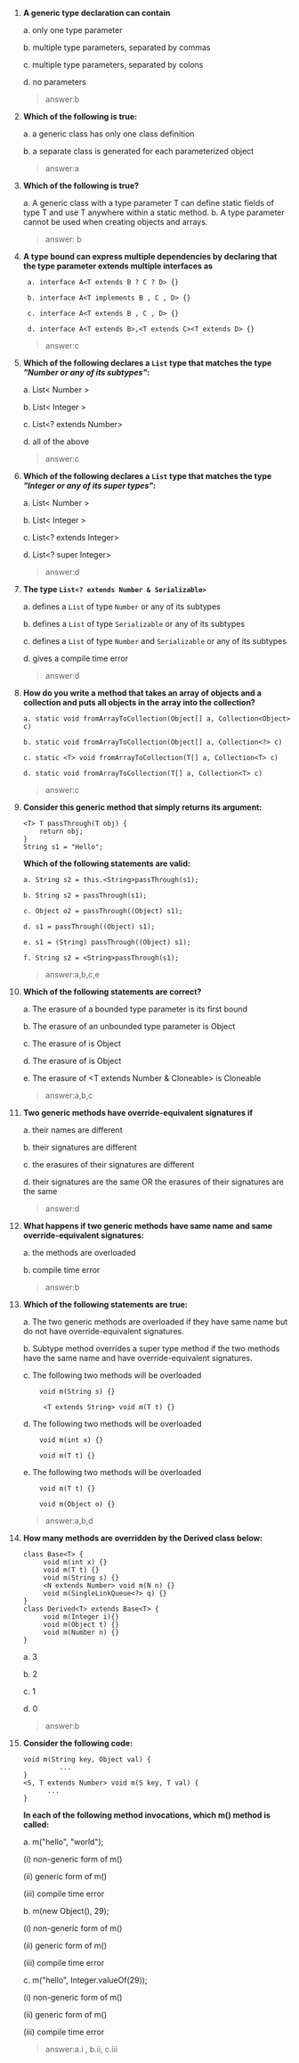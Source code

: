 1.  **A generic type declaration can contain**

    a. only one type parameter

    b. multiple type parameters, separated by commas

    c. multiple type parameters, separated by colons

    d. no parameters

    > answer:b

2.  **Which of the following is true:**

    a. a generic class has only one class definition

    b. a separate class is generated for each parameterized object

    > answer:a

3.  **Which of the following is true?**

    a. A generic class with a type parameter T can define static fields of type
    T and use T anywhere within a static method. b. A type parameter cannot be
    used when creating objects and arrays.

    > answer: b

4.  **A type bound can express multiple dependencies by declaring that the type
    parameter extends multiple interfaces as**

         a. interface A<T extends B ? C ? D> {}

         b. interface A<T implements B , C , D> {}

         c. interface A<T extends B , C , D> {}

         d. interface A<T extends B>,<T extends C><T extends D> {}

    > answer:c

5.  **Which of the following declares a `List` type that matches the type
    _"Number or any of its subtypes"_:**

    a. List< Number >

    b. List< Integer >

    c. List<? extends Number>

    d. all of the above

    > answer:c

6.  **Which of the following declares a `List` type that matches the type
    _"Integer or any of its super types"_:**

    a. List< Number >

    b. List< Integer >

    c. List<? extends Integer>

    d. List<? super Integer>

    > answer:d

7.  **The type `List<? extends Number & Serializable>`**

    a. defines a `List` of type `Number` or any of its subtypes

    b. defines a `List` of type `Serializable` or any of its subtypes

    c. defines a `List` of type `Number` and `Serializable` or any of its
    subtypes

    d. gives a compile time error

    > answer:d

8.  **How do you write a method that takes an array of objects and a collection
    and puts all objects in the array into the collection?**

        a. static void fromArrayToCollection(Object[] a, Collection<Object> c)

        b. static void fromArrayToCollection(Object[] a, Collection<?> c)

        c. static <T> void fromArrayToCollection(T[] a, Collection<T> c)

        d. static void fromArrayToCollection(T[] a, Collection<T> c)

    > answer:c

9.  **Consider this generic method that simply returns its argument:**

        <T> T passThrough(T obj) {
            return obj;
        }
        String s1 = "Hello";

    **Which of the following statements are valid:**

        a. String s2 = this.<String>passThrough(s1);

        b. String s2 = passThrough(s1);

        c. Object o2 = passThrough((Object) s1);

        d. s1 = passThrough((Object) s1);

        e. s1 = (String) passThrough((Object) s1);

        f. String s2 = <String>passThrough(s1);

    > answer:a,b,c,e

10. **Which of the following statements are correct?**

    a. The erasure of a bounded type parameter is its first bound

    b. The erasure of an unbounded type parameter is Object

    c. The erasure of <T> is Object

    d. The erasure of <T extends Number> is Object

    e. The erasure of <T extends Number & Cloneable> is Cloneable

    > answer:a,b,c

11. **Two generic methods have override-equivalent signatures if**

    a. their names are different

    b. their signatures are different

    c. the erasures of their signatures are different

    d. their signatures are the same OR the erasures of their signatures are the
    same

    > answer:d

12. **What happens if two generic methods have same name and same
    override-equivalent signatures:**

    a. the methods are overloaded

    b. compile time error

    > answer:b

13. **Which of the following statements are true:**

    a. The two generic methods are overloaded if they have same name but do not
    have override-equivalent signatures.

    b. Subtype method overrides a super type method if the two methods have the
    same name and have override-equivalent signatures.

    c. The following two methods will be overloaded

            void m(String s) {}

             <T extends String> void m(T t) {}

    d. The following two methods will be overloaded

            void m(int x) {}

            void m(T t) {}

    e. The following two methods will be overloaded

            void m(T t) {}

            void m(Object o) {}

    > answer:a,b,d

14. **How many methods are overridden by the Derived class below:**

        class Base<T> {
             void m(int x) {}
             void m(T t) {}
             void m(String s) {}
             <N extends Number> void m(N n) {}
             void m(SingleLinkQueue<?> q) {}
        }
        class Derived<T> extends Base<T> {
             void m(Integer i){}
             void m(Object t) {}
             void m(Number n) {}
        }

    a. 3

    b. 2

    c. 1

    d. 0

    > answer:b

15. **Consider the following code:**

        void m(String key, Object val) {
                 ...
        }
        <S, T extends Number> void m(S key, T val) {
              ...
        }

    **In each of the following method invocations, which m() method is called:**

    a. m("hello", "world");

    (i) non-generic form of m()

    (ii) generic form of m()

    (iii) compile time error

    b. m(new Object(), 29);

    (i) non-generic form of m()

    (ii) generic form of m()

    (iii) compile time error

    c. m("hello", Integer.valueOf(29));

    (i) non-generic form of m()

    (ii) generic form of m()

    (iii) compile time error

    > answer:a.i , b.ii, c.iii
